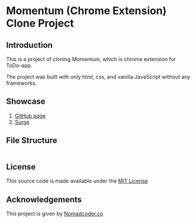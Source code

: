 # Momentum (Chrome Extension) Clone Project
## Introduction  
This is a project of cloning Momentum, which is chrome extension for ToDo-app.

The project was built with only html, css, and vanilla JavaScript without any frameworks.

## Showcase
1) [GitHub page](https://dalpengholic.github.io/kakao-clone/)
2) [Surge](http://erect-rabbits.surge.sh)

## File Structure
```
```
## License
This source code is made available under the [MIT License](https://github.com/dalpengholic/ToDo-App/blob/master/LICENSE)

## Acknowledgements
This project is given by [Nomadcoder.co](https://nomadcoders.co)
